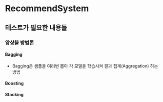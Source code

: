 # RecommendSystem
## 테스트가 필요한 내용들
### 앙상블 방법론
#### Bagging
- Bagging은 샘플을 여러번 뽑아 각 모델을 학습시켜 결과 집계(Aggregation) 하는 방법
#### Boosting

#### Stacking